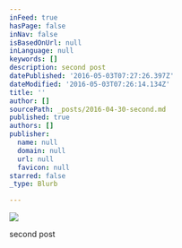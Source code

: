 ```yaml
---
inFeed: true
hasPage: false
inNav: false
isBasedOnUrl: null
inLanguage: null
keywords: []
description: second post
datePublished: '2016-05-03T07:27:26.397Z'
dateModified: '2016-05-03T07:26:14.134Z'
title: ''
author: []
sourcePath: _posts/2016-04-30-second.md
published: true
authors: []
publisher:
  name: null
  domain: null
  url: null
  favicon: null
starred: false
_type: Blurb

---
```

![](https://the-grid-user-content.s3-us-west-2.amazonaws.com/3287a305-6d10-4c23-af26-27d671be6756.jpg)

second post